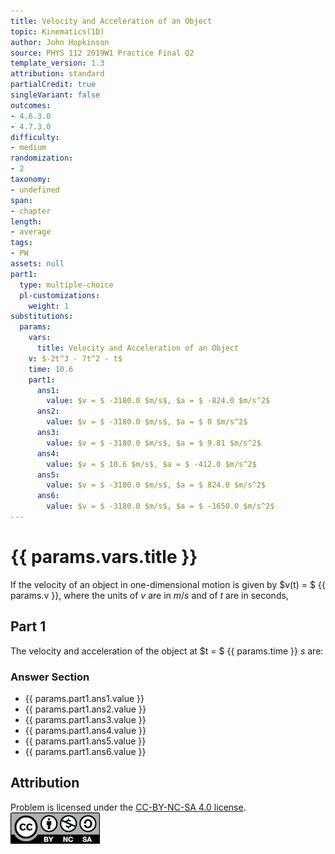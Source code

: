 ```yaml
---
title: Velocity and Acceleration of an Object
topic: Kinematics(1D)
author: John Hopkinson
source: PHYS 112 2019W1 Practice Final Q2
template_version: 1.3
attribution: standard
partialCredit: true
singleVariant: false
outcomes:
- 4.6.3.0
- 4.7.3.0
difficulty:
- medium
randomization:
- 2
taxonomy:
- undefined
span:
- chapter
length:
- average
tags:
- PW
assets: null
part1:
  type: multiple-choice
  pl-customizations:
    weight: 1
substitutions:
  params:
    vars:
      title: Velocity and Acceleration of an Object
    v: $-2t^3 - 7t^2 - t$
    time: 10.6
    part1:
      ans1:
        value: $v = $ -3180.0 $m/s$, $a = $ -824.0 $m/s^2$
      ans2:
        value: $v = $ -3180.0 $m/s$, $a = $ 0 $m/s^2$
      ans3:
        value: $v = $ -3180.0 $m/s$, $a = $ 9.81 $m/s^2$
      ans4:
        value: $v = $ 10.6 $m/s$, $a = $ -412.0 $m/s^2$
      ans5:
        value: $v = $ -3180.0 $m/s$, $a = $ 824.0 $m/s^2$
      ans6:
        value: $v = $ -3180.0 $m/s$, $a = $ -1650.0 $m/s^2$
---
```

# {{ params.vars.title }}
If the velocity of an object in one-dimensional motion is given by $v(t) = $ {{ params.v }}, where the units of $v$ are in $m/s$ and of $t$ are in seconds,

## Part 1

The velocity and acceleration of the object at $t = $ {{ params.time }} $s$ are:

### Answer Section

- {{ params.part1.ans1.value }}
- {{ params.part1.ans2.value }}
- {{ params.part1.ans3.value }}
- {{ params.part1.ans4.value }}
- {{ params.part1.ans5.value }}
- {{ params.part1.ans6.value }}

## Attribution

Problem is licensed under the [CC-BY-NC-SA 4.0 license](https://creativecommons.org/licenses/by-nc-sa/4.0/).<br> ![The Creative Commons 4.0 license requiring attribution-BY, non-commercial-NC, and share-alike-SA license.](https://raw.githubusercontent.com/firasm/bits/master/by-nc-sa.png)